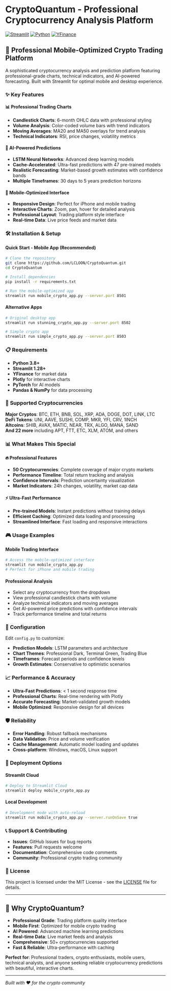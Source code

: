 # CryptoQuantum - Professional Cryptocurrency Analysis Platform

[![Streamlit](https://img.shields.io/badge/Streamlit-FF4B4B?style=for-the-badge&logo=streamlit&logoColor=white)](https://streamlit.io/)
[![Python](https://img.shields.io/badge/Python-3776AB?style=for-the-badge&logo=python&logoColor=white)](https://python.org/)
[![YFinance](https://img.shields.io/badge/YFinance-00D4AA?style=for-the-badge&logo=yahoo&logoColor=white)](https://pypi.org/project/yfinance/)

## 🚀 **Professional Mobile-Optimized Crypto Trading Platform**

A sophisticated cryptocurrency analysis and prediction platform featuring professional-grade charts, technical indicators, and AI-powered forecasting. Built with Streamlit for optimal mobile and desktop experience.

### ✨ **Key Features**

#### 📊 **Professional Trading Charts**
- **Candlestick Charts**: 6-month OHLC data with professional styling
- **Volume Analysis**: Color-coded volume bars with trend indicators
- **Moving Averages**: MA20 and MA50 overlays for trend analysis
- **Technical Indicators**: RSI, price changes, volatility metrics

#### 🎯 **AI-Powered Predictions**
- **LSTM Neural Networks**: Advanced deep learning models
- **Cache-Accelerated**: Ultra-fast predictions with 47 pre-trained models
- **Realistic Forecasting**: Market-based growth estimates with confidence bands
- **Multiple Timeframes**: 30 days to 5 years prediction horizons

#### 📱 **Mobile-Optimized Interface**
- **Responsive Design**: Perfect for iPhone and mobile trading
- **Interactive Charts**: Zoom, pan, hover for detailed analysis
- **Professional Layout**: Trading platform style interface
- **Real-time Data**: Live price feeds and market data

### 🛠 **Installation & Setup**

#### **Quick Start - Mobile App (Recommended)**
```bash
# Clone the repository
git clone https://github.com/LCLOON/CryptoQuantum.git
cd CryptoQuantum

# Install dependencies
pip install -r requirements.txt

# Run the mobile-optimized app
streamlit run mobile_crypto_app.py --server.port 8501
```

#### **Alternative Apps**
```bash
# Original desktop app
streamlit run stunning_crypto_app.py --server.port 8502

# Simple crypto app
streamlit run simple_crypto_app.py --server.port 8503
```

### 📋 **Requirements**

- **Python 3.8+**
- **Streamlit 1.28+**
- **YFinance** for market data
- **Plotly** for interactive charts
- **PyTorch** for AI models
- **Pandas & NumPy** for data processing

### 🎯 **Supported Cryptocurrencies**

**Major Cryptos**: BTC, ETH, BNB, SOL, XRP, ADA, DOGE, DOT, LINK, LTC  
**DeFi Tokens**: UNI, AAVE, SUSHI, COMP, MKR, YFI, CRV, 1INCH  
**Altcoins**: SHIB, AVAX, MATIC, NEAR, TRX, ALGO, MANA, SAND  
**And 22 more** including APT, FTT, ETC, XLM, ATOM, and others

### 📊 **What Makes This Special**

#### 🔥 **Professional Features**
- **50 Cryptocurrencies**: Complete coverage of major crypto markets
- **Performance Timeline**: Total return tracking and analysis
- **Confidence Intervals**: Prediction uncertainty visualization
- **Market Indicators**: 24h changes, volatility, market cap data

#### ⚡ **Ultra-Fast Performance**
- **Pre-trained Models**: Instant predictions without training delays
- **Efficient Caching**: Optimized data loading and processing
- **Streamlined Interface**: Fast loading and responsive interactions

### 🎮 **Usage Examples**

#### **Mobile Trading Interface**
```python
# Access the mobile-optimized interface
streamlit run mobile_crypto_app.py
# Perfect for iPhone and mobile trading
```

#### **Professional Analysis**
- Select any cryptocurrency from the dropdown
- View professional candlestick charts with volume
- Analyze technical indicators and moving averages
- Get AI-powered price predictions with confidence intervals
- Track performance timeline and total returns

### 🔧 **Configuration**

Edit `config.py` to customize:
- **Prediction Models**: LSTM parameters and architecture
- **Chart Themes**: Professional Dark, Terminal Green, Trading Blue
- **Timeframes**: Forecast periods and confidence levels
- **Growth Estimates**: Conservative to optimistic scenarios

### 📈 **Performance & Accuracy**

- **Ultra-Fast Predictions**: < 1 second response time
- **Professional Charts**: Real-time rendering with Plotly
- **Accurate Forecasting**: Market-validated growth models
- **Mobile Optimized**: Responsive design for all devices

### 🛡 **Reliability**

- **Error Handling**: Robust fallback mechanisms
- **Data Validation**: Price and volume verification
- **Cache Management**: Automatic model loading and updates
- **Cross-platform**: Windows, macOS, Linux support

### 🚀 **Deployment Options**

#### **Streamlit Cloud**
```bash
# Deploy to Streamlit Cloud
streamlit deploy mobile_crypto_app.py
```

#### **Local Development**
```bash
# Development mode with auto-reload
streamlit run mobile_crypto_app.py --server.runOnSave true
```

### 📞 **Support & Contributing**

- **Issues**: GitHub Issues for bug reports
- **Features**: Pull requests welcome
- **Documentation**: Comprehensive code comments
- **Community**: Professional crypto trading community

### 📄 **License**

This project is licensed under the MIT License - see the [LICENSE](LICENSE) file for details.

---

## 🌟 **Why CryptoQuantum?**

- **Professional Grade**: Trading platform quality interface
- **Mobile First**: Optimized for mobile crypto trading
- **AI Powered**: Advanced machine learning predictions
- **Real-time Data**: Live market feeds and analysis
- **Comprehensive**: 50+ cryptocurrencies supported
- **Fast & Reliable**: Ultra-performance with caching

**Perfect for**: Professional traders, crypto enthusiasts, mobile users, technical analysts, and anyone seeking reliable cryptocurrency predictions with beautiful, interactive charts.

---

*Built with ❤️ for the crypto community*
